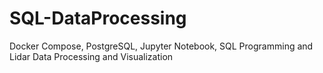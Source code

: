 # SQL-DataProcessing
Docker Compose, PostgreSQL, Jupyter Notebook, SQL Programming and Lidar Data Processing and Visualization
